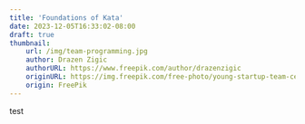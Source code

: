 ```yaml
---
title: 'Foundations of Kata'
date: 2023-12-05T16:33:02-08:00
draft: true
thumbnail:
    url: /img/team-programming.jpg
    author: Drazen Zigic
    authorURL: https://www.freepik.com/author/drazenzigic
    originURL: https://img.freepik.com/free-photo/young-startup-team-celebrating-business-success-while-using-computer-office_637285-2688.jpg?w=1380&t=st=1701822463~exp=1701823063~hmac=9a430d379209550edd14e811826a5c0f341c393796134efe8ea983bfaaa0b18e
    origin: FreePik
---
```


test